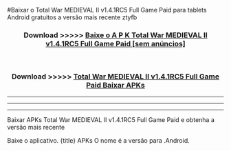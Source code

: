 #Baixar o Total War MEDIEVAL II v1.4.1RC5 Full Game Paid   para tablets Android gratuitos a versão mais recente ztyfb


<div align="center">
<h3>Download >>>>> <a href="https://pt-web.web.app/?pt= Total War MEDIEVAL II v1.4.1RC5 Full Game Paid ">Baixe o A P K Total War MEDIEVAL II v1.4.1RC5 Full Game Paid  [sem anúncios]</a></h3><br>

<h3>Download >>>>> <a href="https://pt-web.web.app/?pt= Total War MEDIEVAL II v1.4.1RC5 Full Game Paid ">Total War MEDIEVAL II v1.4.1RC5 Full Game Paid  Baixar APKs</a></h3>
</div>

----------------------------------------------------------

----------------------------------------------------------

----------------------------------------------------------

Baixar APKs Total War MEDIEVAL II v1.4.1RC5 Full Game Paid  e obtenha a versão mais recente

Baixe o aplicativo. {title} APKs O nome é a versão para .Android.


